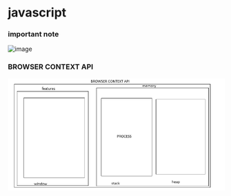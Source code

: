 # javascript
### important note
![image](https://github.com/user-attachments/assets/fa058156-bb9e-432c-82b4-1c68d3497115)
### BROWSER CONTEXT API
![alt text](image.png)